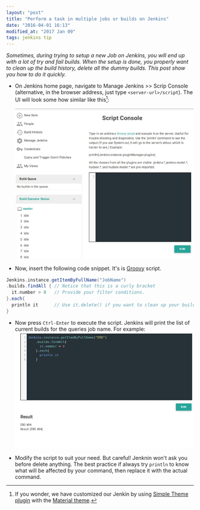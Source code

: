 ```yaml
---
layout: "post"
title: "Perform a task in multiple jobs or builds on Jenkins"
date: "2016-04-01 16:13"
modified_at: "2017 Jan 09"
tags: jenkins tip
---
```


_Sometimes, during trying to setup a new Job on Jenkins, you will end up with a
lot of try and fail builds. When the setup is done, you properly want to clean
up the build history, delete all the dummy builds. This post show you how to do
it quickly._

* On Jenkins home page, navigate to Manage Jenkins >> Scrip Console
  (alternative, in the browser address, just type `<server-url>/script`). The UI
  will look some how similar like this[^jenkins_theme]:

  ![Jenkins Script Console image](/images/2016-04-01/jenkins-script-console.jpg)


* Now, insert the following code snippet. It's is [Groovy](http://www.groovy-lang.org/) script.


```groovy
Jenkins.instance.getItemByFullName("JobName")
.builds.findAll { // Notice that this is a curly bracket
  it.number > 0   // Provide your filter conditions.
}.each{
  println it      // Use it.delete() if you want to clean up your build history.
}
```

* Now press `Ctrl-Enter` to execute the script. Jenkins will print the list of
  current builds for the queries job name. For example:
  ![Scripts run result image](/images/2016-04-01/script-result.jpg)


* Modify the script to suit your need. But careful! Jenknin won't ask you
  before delete anything. The best practice if always try `println` to know
  what will be affected by your command, then replace it with the actual
  command.

[^jenkins_theme]: If you wonder, we have customized our Jenkin by using [Simple Theme plugin](https://wiki.jenkins-ci.org/display/JENKINS/Simple+Theme+Plugin) with the [Material theme](http://afonsof.com/jenkins-material-theme/).
